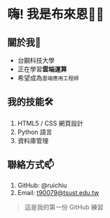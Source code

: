 # 嗨! 我是布來恩👋👋

## 關於我🧑
- 台鋼科技大學
- 正在學習**雲端運算**
- 希望成為`雲端應用工程師`

## 我的技能🛠️
1. HTML5 / CSS 網頁設計
2. Python 語言
3. 資料庫管理

## 聯絡方式📫
1. GitHub: @ruichiu
2. Email: t90079@tsust.edu.tw

> 這是我的第一份 GitHub 練習
